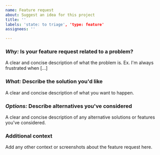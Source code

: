 ```yaml
---
name: Feature request
about: Suggest an idea for this project
title: ''
labels: 'state: to triage', 'type: feature'
assignees: ''

---
```


### _Why:_ Is your feature request related to a problem?
A clear and concise description of what the problem is. Ex. I'm always frustrated when [...]

### _What:_ Describe the solution you'd like
A clear and concise description of what you want to happen.

### _Options:_ Describe alternatives you've considered
A clear and concise description of any alternative solutions or features you've considered.

### Additional context
Add any other context or screenshots about the feature request here.
